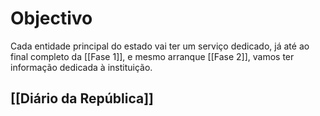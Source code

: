 # Objectivo
Cada entidade principal do estado vai ter um serviço dedicado, já até ao final completo da [[Fase 1]], e mesmo arranque [[Fase 2]], vamos ter informação dedicada à instituição.

## [[Diário da República]]

